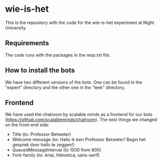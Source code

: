 # wie-is-het
This is the repository with the code for the wie-is-het experiment at Night University.

## Requirements
The code runs with the packages in the reqs.txt file.

## How to install the bots
We have two different versions of the bots. One can be found in the "expert" directory and the other one in the "leek" directory. 

## Frontend
We have used the chatroom by scalable minds as a frontend for our bots (https://github.com/scalableminds/chatroom). The next things we changed on the front-end side:
- Title (to: Professor Betweter)
- Welcome message (to: Hallo ik ben Professor Betweter! Begin het gesprek door hallo te zeggen!)
- QueuedMessageInterval (to 1500 from 800)
- Font-family (to: Arial, Helvetica, sans-serif)
